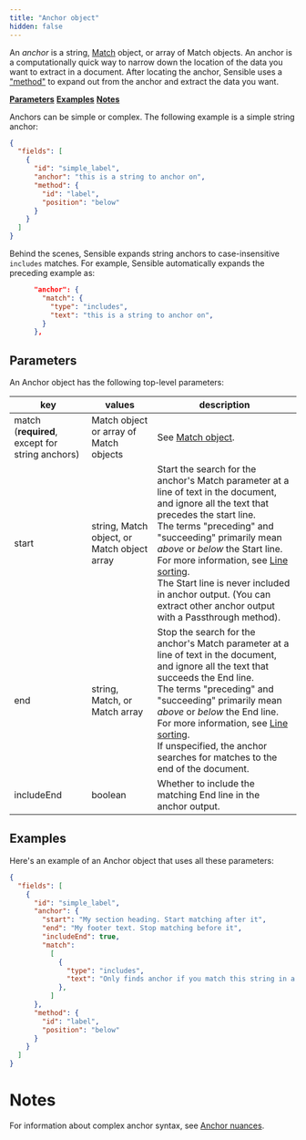```yaml
---
title: "Anchor object"
hidden: false
---
```

An *anchor* is a string, [Match](doc:match) object, or array of Match objects. An anchor is a computationally quick way to narrow down the location of the data you want to extract in a document. After locating the anchor, Sensible uses a ["method"](doc:method) to expand out from the anchor and extract the data you want.

[**Parameters**](doc:anchor#parameters)
[**Examples**](doc:anchor#examples)
[**Notes**](doc:anchor#notes)

Anchors can be simple or complex. The following example is a simple string anchor:

```json
{
  "fields": [
    {
      "id": "simple_label",
      "anchor": "this is a string to anchor on",
      "method": {
        "id": "label",
        "position": "below"
      }
    }
  ]
} 
```

Behind the scenes, Sensible expands string anchors to case-insensitive `includes` matches. For example, Sensible automatically expands the preceding example as:

```json
      "anchor": {
        "match": {
          "type": "includes",
          "text": "this is a string to anchor on",
        }
      },
```

Parameters
----

An Anchor object has the following top-level parameters:


| key                                             | values                                      | description                                                  |
| ----------------------------------------------- | ------------------------------------------- | ------------------------------------------------------------ |
| match (**required**, except for string anchors) | Match object or array of Match objects      | See [Match object](doc:match).                              |
| start                                           | string, Match object, or Match object array | Start the search for the anchor's Match parameter at a line of text in the document, and ignore all the text that precedes the start line. <br/> The terms "preceding" and "succeeding" primarily mean *above* or *below* the Start line. For more information, see [Line sorting](doc:lines#line-sorting).<br/>The Start line is never included in anchor output. (You can extract other anchor output with a Passthrough method). |
| end                                             | string, Match, or Match array               | Stop the search for the anchor's Match parameter at a line of text in the document, and ignore all the text that succeeds the End line. <br/> The terms "preceding" and "succeeding" primarily mean *above* or *below* the End line. For more information, see [Line sorting](doc:lines#line-sorting).<br/>If unspecified, the anchor searches for matches to the end of the document. <br/> |
| includeEnd                                      | boolean                                     | Whether to include the matching End line in the anchor output. |

Examples
----

Here's an example of an Anchor object that uses all these parameters: 

```json
{
  "fields": [
    {
      "id": "simple_label",
      "anchor": {
        "start": "My section heading. Start matching after it",
        "end": "My footer text. Stop matching before it",
        "includeEnd": true,
        "match": 
          [
            {
              "type": "includes",
              "text": "Only finds anchor if you match this string in a line that is between the start and end lines",
            },
          ]      
      },
      "method": {
        "id": "label",
        "position": "below"
      }
    }
  ]
}
```

Notes
====

For information about complex anchor syntax, see [Anchor nuances](doc:anchor-nuances).



